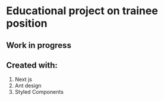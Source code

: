 
# Educational project on trainee position

## Work in progress

## Created with:
1. Next js
2. Ant design
3. Styled Components

